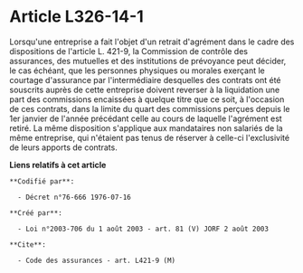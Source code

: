 # Article L326-14-1

Lorsqu'une entreprise a fait l'objet d'un retrait d'agrément dans le cadre des dispositions de l'article L. 421-9, la
Commission de contrôle des assurances, des mutuelles et des institutions de prévoyance peut décider, le cas échéant, que les
personnes physiques ou morales exerçant le courtage d'assurance par l'intermédiaire desquelles des contrats ont été souscrits
auprès de cette entreprise doivent reverser à la liquidation une part des commissions encaissées à quelque titre que ce soit,
à l'occasion de ces contrats, dans la limite du quart des commissions perçues depuis le 1er janvier de l'année précédant
celle au cours de laquelle l'agrément est retiré. La même disposition s'applique aux mandataires non salariés de la même
entreprise, qui n'étaient pas tenus de réserver à celle-ci l'exclusivité de leurs apports de contrats.

**Liens relatifs à cet article**

	**Codifié par**:

	  - Décret n°76-666 1976-07-16

	**Créé par**:

	  - Loi n°2003-706 du 1 août 2003 - art. 81 (V) JORF 2 août 2003

	**Cite**:

	  - Code des assurances - art. L421-9 (M)
